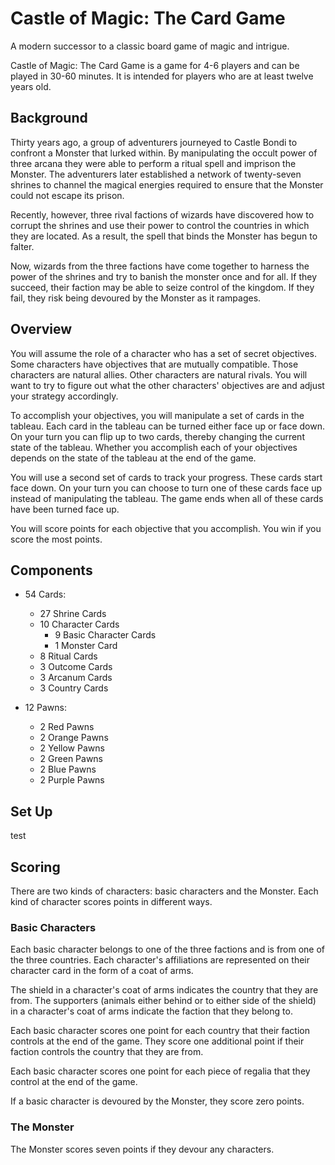 # Castle of Magic: The Card Game
A modern successor to a classic board game of magic and intrigue.

Castle of Magic: The Card Game is a game for 4-6 players and can be played in 30-60 minutes.
It is intended for players who are at least twelve years old.

## Background
Thirty years ago, a group of adventurers journeyed to Castle Bondi to confront a Monster that lurked within.
By manipulating the occult power of three arcana they were able to perform a ritual spell and imprison the Monster.
The adventurers later established a network of twenty-seven shrines to channel the magical energies required to ensure that the Monster could not escape its prison.

Recently, however, three rival factions of wizards have discovered how to corrupt the shrines and use their power to control the countries in which they are located.
As a result, the spell that binds the Monster has begun to falter.

Now, wizards from the three factions have come together to harness the power of the shrines and try to banish the monster once and for all.
If they succeed, their faction may be able to seize control of the kingdom.
If they fail, they risk being devoured by the Monster as it rampages.

## Overview
You will assume the role of a character who has a set of secret objectives.
Some characters have objectives that are mutually compatible.
Those characters are natural allies.
Other characters are natural rivals.
You will want to try to figure out what the other characters' objectives are and adjust your strategy accordingly.

To accomplish your objectives, you will manipulate a set of cards in the tableau.
Each card in the tableau can be turned either face up or face down.
On your turn you can flip up to two cards, thereby changing the current state of the tableau.
Whether you accomplish each of your objectives depends on the state of the tableau at the end of the game.

You will use a second set of cards to track your progress.
These cards start face down.
On your turn you can choose to turn one of these cards face up instead of manipulating the tableau.
The game ends when all of these cards have been turned face up.

You will score points for each objective that you accomplish. 
You win if you score the most points.

## Components
- 54 Cards:
   - 27 Shrine Cards
   - 10 Character Cards
      - 9 Basic Character Cards
      <!-- - 3 Cultist Cards -->
      - 1 Monster Card
   - 8 Ritual Cards
   - 3 Outcome Cards
   - 3 Arcanum Cards
   - 3 Country Cards

- 12 Pawns:
   - 2 Red Pawns
   - 2 Orange Pawns
   - 2 Yellow Pawns
   - 2 Green Pawns
   - 2 Blue Pawns
   - 2 Purple Pawns

## Set Up
test

## Scoring
There are two kinds of characters: basic characters and the Monster.
Each kind of character scores points in different ways.

### Basic Characters
Each basic character belongs to one of the three factions and is from one of the three countries. Each character's affiliations are represented on their character card in the form of a coat of arms.

The shield in a character's coat of arms indicates the country that they are from. The supporters (animals either behind or to either side of the shield) in a character's coat of arms indicate the faction that they belong to.

Each basic character scores one point for each country that their faction controls at the end of the game. They score one additional point if their faction controls the country that they are from.

Each basic character scores one point for each piece of regalia that they control at the end of the game.

If a basic character is devoured by the Monster, they score zero points.

<!-- ### Cultists
Each basic character belongs to one of the three clans. Cultists do not owe fealty to any of the three countries. Instead, cultists worship the Hydra.

Each cultist scores one point for each country that their guild controls at the end of the game.

Each cultist scores one point for each piece of regalia that they control at the end of the game.

Each cultist scores one point if the Monster devours any characters at the end of the game.

If a cultist is devoured by the Monster, they score one point. -->

### The Monster
The Monster scores seven points if they devour any characters.
